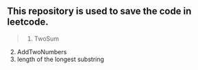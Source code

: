 ## This repository is used to save the code in leetcode.
>1. TwoSum
2. AddTwoNumbers
3. length of the longest substring
